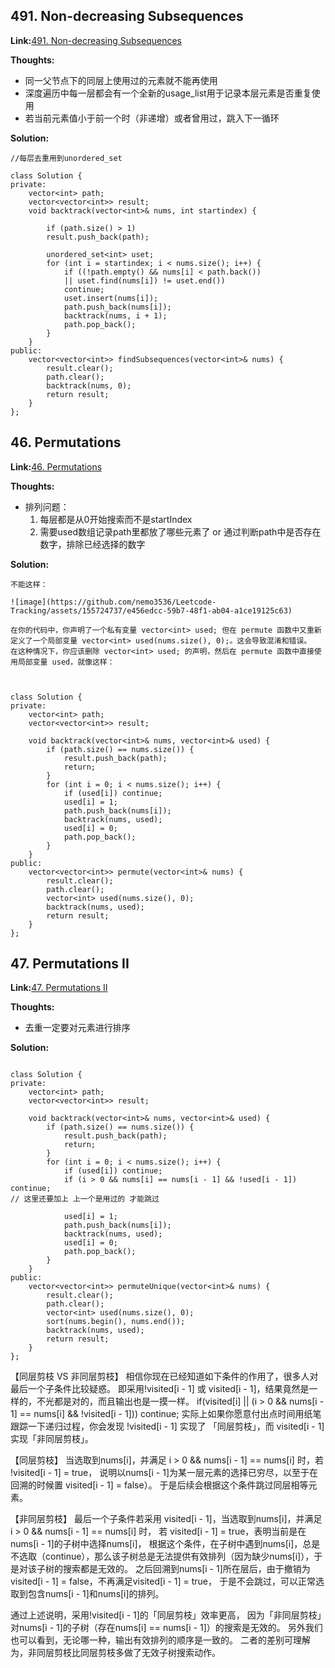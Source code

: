 ## 491. Non-decreasing Subsequences ##

**Link:**[491. Non-decreasing Subsequences](https://leetcode.com/problems/non-decreasing-subsequences/description/?show=1)

**Thoughts:**
  - 同一父节点下的同层上使用过的元素就不能再使用
  - 深度遍历中每一层都会有一个全新的usage_list用于记录本层元素是否重复使用
  - 若当前元素值小于前一个时（非递增）或者曾用过，跳入下一循环

**Solution:**
```
//每层去重用到unordered_set

class Solution {
private:
    vector<int> path;
    vector<vector<int>> result;
    void backtrack(vector<int>& nums, int startindex) {
        
        if (path.size() > 1)
        result.push_back(path);
        
        unordered_set<int> uset;
        for (int i = startindex; i < nums.size(); i++) {
            if ((!path.empty() && nums[i] < path.back()) 
            || uset.find(nums[i]) != uset.end())
            continue;
            uset.insert(nums[i]);
            path.push_back(nums[i]);
            backtrack(nums, i + 1);
            path.pop_back();
        }
    }
public:
    vector<vector<int>> findSubsequences(vector<int>& nums) {
        result.clear();
        path.clear();
        backtrack(nums, 0);
        return result;
    }
};
```


## 46. Permutations ##

**Link:**[46. Permutations](https://leetcode.com/problems/permutations/description/)

**Thoughts:**
  - 排列问题：
    1. 每层都是从0开始搜索而不是startIndex
    2. 需要used数组记录path里都放了哪些元素了 or 通过判断path中是否存在数字，排除已经选择的数字


**Solution:**
```
不能这样：

![image](https://github.com/nemo3536/Leetcode-Tracking/assets/155724737/e456edcc-59b7-48f1-ab04-a1ce19125c63)

在你的代码中，你声明了一个私有变量 vector<int> used; 但在 permute 函数中又重新定义了一个局部变量 vector<int> used(nums.size(), 0);。这会导致混淆和错误。
在这种情况下，你应该删除 vector<int> used; 的声明，然后在 permute 函数中直接使用局部变量 used，就像这样：



class Solution {
private:
    vector<int> path;
    vector<vector<int>> result;
    
    void backtrack(vector<int>& nums, vector<int>& used) {
        if (path.size() == nums.size()) {
            result.push_back(path);
            return;
        }
        for (int i = 0; i < nums.size(); i++) {
            if (used[i]) continue;
            used[i] = 1;
            path.push_back(nums[i]);
            backtrack(nums, used);
            used[i] = 0;
            path.pop_back();
        }
    }
public:
    vector<vector<int>> permute(vector<int>& nums) {
        result.clear();
        path.clear();
        vector<int> used(nums.size(), 0);
        backtrack(nums, used);
        return result;
    }
};

```

## 47. Permutations II ##

**Link:**[47. Permutations II](https://leetcode.com/problems/permutations-ii/description/)

**Thoughts:**
  - 去重一定要对元素进行排序

**Solution:**
```

class Solution {
private:
    vector<int> path;
    vector<vector<int>> result;
    
    void backtrack(vector<int>& nums, vector<int>& used) {
        if (path.size() == nums.size()) {
            result.push_back(path);
            return;
        }
        for (int i = 0; i < nums.size(); i++) {
            if (used[i]) continue;
            if (i > 0 && nums[i] == nums[i - 1] && !used[i - 1]) continue;
// 这里还要加上 上一个是用过的 才能跳过

            used[i] = 1;
            path.push_back(nums[i]);
            backtrack(nums, used);
            used[i] = 0;
            path.pop_back();
        }
    }
public:
    vector<vector<int>> permuteUnique(vector<int>& nums) {
        result.clear();
        path.clear();
        vector<int> used(nums.size(), 0);
        sort(nums.begin(), nums.end());
        backtrack(nums, used);
        return result;
    }
};

```

【同层剪枝 VS 非同层剪枝】
相信你现在已经知道如下条件的作用了，很多人对最后一个子条件比较疑惑。
即采用!visited[i - 1] 或 visited[i - 1]，结果竟然是一样的，不光都是对的，而且输出也是一摸一样。
if(visited[i] || (i > 0 && nums[i - 1] == nums[i] && !visited[i - 1])) continue;
实际上如果你愿意付出点时间用纸笔跟踪一下递归过程，你会发现 !visited[i - 1] 实现了 「同层剪枝」，而 visited[i - 1] 实现「非同层剪枝」。

【同层剪枝】
当选取到nums[i]，并满足 i > 0 && nums[i - 1] == nums[i] 时，若 !visited[i - 1] = true，
说明以nums[i - 1]为某一层元素的选择已穷尽，以至于在回溯的时候置 visited[i - 1] = false）。
于是后续会根据这个条件跳过同层相等元素。

【非同层剪枝】
最后一个子条件若采用 visited[i - 1]，当选取到nums[i]，并满足 i > 0 && nums[i - 1] == nums[i] 时，
若 visited[i - 1] = true，表明当前是在nums[i - 1]的子树中选择nums[i]，
根据这个条件，在子树中遇到nums[i]，总是不选取（continue），那么该子树总是无法提供有效排列（因为缺少nums[i]），于是对该子树的搜索都是无效的。
之后回溯到nums[i - 1]所在层后，由于撤销为 visited[i - 1] = false，不再满足visited[i - 1] = true，
于是不会跳过，可以正常选取到包含nums[i - 1]和nums[i]的排列。

通过上述说明，采用!visited[i - 1]的「同层剪枝」效率更高，
因为「非同层剪枝」对nums[i - 1]的子树（存在nums[i] == nums[i - 1]）的搜索是无效的。
另外我们也可以看到，无论哪一种，输出有效排列的顺序是一致的。
二者的差别可理解为，非同层剪枝比同层剪枝多做了无效子树搜索动作。

